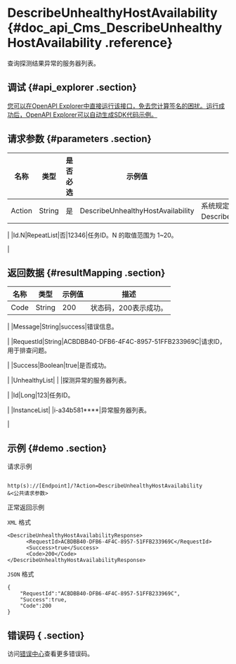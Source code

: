 # DescribeUnhealthyHostAvailability {#doc_api_Cms_DescribeUnhealthyHostAvailability .reference}

查询探测结果异常的服务器列表。

## 调试 {#api_explorer .section}

[您可以在OpenAPI Explorer中直接运行该接口，免去您计算签名的困扰。运行成功后，OpenAPI Explorer可以自动生成SDK代码示例。](https://api.aliyun.com/#product=Cms&api=DescribeUnhealthyHostAvailability&type=RPC&version=2019-01-01)

## 请求参数 {#parameters .section}

|名称|类型|是否必选|示例值|描述|
|--|--|----|---|--|
|Action|String|是|DescribeUnhealthyHostAvailability|系统规定参数。取值：DescribeUnhealthyHostAvailability。

 |
|Id.N|RepeatList|否|12346|任务ID。N 的取值范围为 1~20。

 |

## 返回数据 {#resultMapping .section}

|名称|类型|示例值|描述|
|--|--|---|--|
|Code|String|200|状态码，200表示成功。

 |
|Message|String|success|错误信息。

 |
|RequestId|String|ACBDBB40-DFB6-4F4C-8957-51FFB233969C|请求ID，用于排查问题。

 |
|Success|Boolean|true|是否成功。

 |
|UnhealthyList| | |探测异常的服务器列表。

 |
|Id|Long|123|任务ID。

 |
|InstanceList| |i-a34b581\*\*\*\*|异常服务器列表。

 |

## 示例 {#demo .section}

请求示例

``` {#request_demo}

http(s)://[Endpoint]/?Action=DescribeUnhealthyHostAvailability
&<公共请求参数>

```

正常返回示例

`XML` 格式

``` {#xml_return_success_demo}
<DescribeUnhealthyHostAvailabilityResponse>
      <RequestId>ACBDBB40-DFB6-4F4C-8957-51FFB233969C</RequestId>
      <Success>true</Success>
      <Code>200</Code>
</DescribeUnhealthyHostAvailabilityResponse>
```

`JSON` 格式

``` {#json_return_success_demo}
{
	"RequestId":"ACBDBB40-DFB6-4F4C-8957-51FFB233969C",
	"Success":true,
	"Code":200
}
```

## 错误码 { .section}

访问[错误中心](https://error-center.aliyun.com/status/product/Cms)查看更多错误码。

